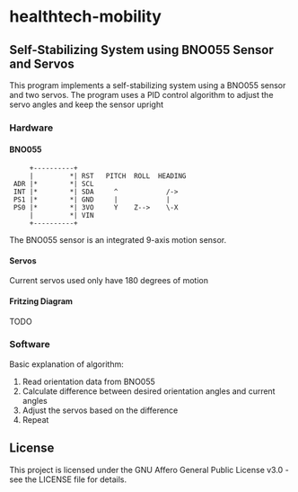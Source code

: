 # healthtech-mobility

## Self-Stabilizing System using BNO055 Sensor and Servos

This program implements a self-stabilizing system using a BNO055 sensor and two servos. The program uses a PID control algorithm to adjust the servo angles and keep the sensor upright

### Hardware

#### BNO055 
         +----------+
         |         *| RST   PITCH  ROLL  HEADING
     ADR |*        *| SCL
     INT |*        *| SDA     ^            /->
     PS1 |*        *| GND     |            |
     PS0 |*        *| 3VO     Y    Z-->    \-X
         |         *| VIN
         +----------+


The BNO055 sensor is an integrated 9-axis motion sensor. 

#### Servos

Current servos used only have 180 degrees of motion

#### Fritzing Diagram

TODO

### Software

Basic explanation of algorithm: 

1. Read orientation data from BNO055 
2. Calculate difference between desired orientation angles and current angles 
3. Adjust the servos based on the difference 
4. Repeat


## License

This project is licensed under the GNU Affero General Public License v3.0 - see the LICENSE file for details.
